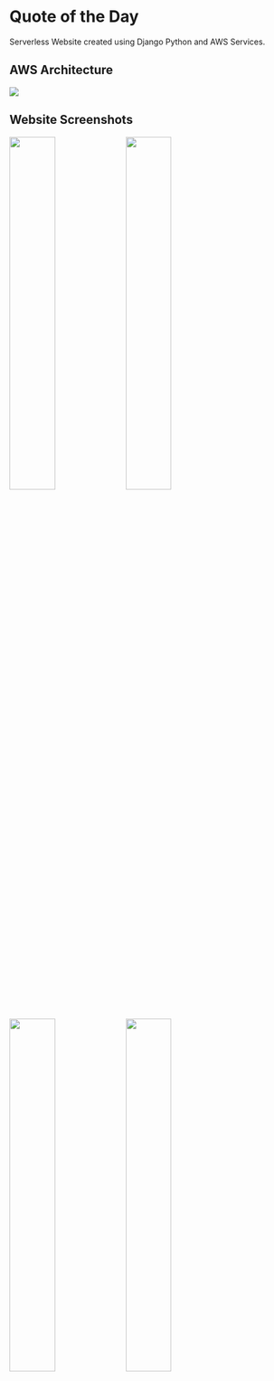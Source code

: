 # Quote of the Day

Serverless Website created using Django Python and AWS Services.


## AWS Architecture


<img src="https://github.com/pjx98/Quote-of-the-day-Revised-/blob/master/ScreenShots/Aws_Architecture.PNG">


## Website Screenshots

<p float="left">

  <img width="40%" src="https://github.com/pjx98/Quote-of-the-day-Revised-/blob/master/ScreenShots/Main_Page.PNG">

  <img width="40%" src="https://github.com/pjx98/Quote-of-the-day-Revised-/blob/master/ScreenShots/Table_of_Quotes.PNG">

  <img width="40%" src="https://github.com/pjx98/Quote-of-the-day-Revised-/blob/master/ScreenShots/Submit_Quotes.PNG">

  <img width="40%" src="https://github.com/pjx98/Quote-of-the-day-Revised-/blob/master/ScreenShots/Subscribe.PNG">

</p>
